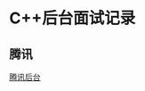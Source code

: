 # C++后台面试记录    

## 腾讯    
  [腾讯后台](https:/github.com/Wangzhike/intervives/blob/master/tencent/c++后台.md)    


